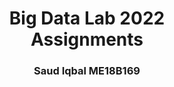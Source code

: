 <p align="center">
    <h1 align="center">Big Data Lab 2022 <br> Assignments </h1>
    <h3 align="center">Saud Iqbal ME18B169</h3>
</p>
